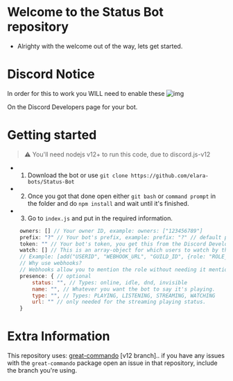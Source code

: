 # Welcome to the Status Bot repository


- Alrighty with the welcome out of the way, lets get started.

# Discord Notice

In order for this to work you WILL need to enable these
![img](https://i.imgur.com/GWXtIOW.png)

On the Discord Developers page for your bot.


# Getting started


> ⚠ You'll need nodejs v12+ to run this code, due to discord.js-v12



- 1. Download the bot or use `git clone https://github.com/elara-bots/Status-Bot`
- 2. Once you got that done open either `git bash` or `command prompt` in the folder and do `npm install` and wait until it's finished.
- 3. Go to `index.js` and put in the required information.
```js
    owners: [] // Your owner ID, example: owners: ["123456789"]
    prefix: "?" // Your bot's prefix, example: prefix: "?" // default prefix is "?"
    token: "" // Your bot's token, you get this from the Discord Developers page, if you're unsure where to get it do a quick google to figure it out.
    watch: [] // This is an array-object for which users to watch by the bot and announce when they go offline/online
    // Example: [add("USERID", "WEBHOOK_URL", "GUILD_ID", {role: "ROLE_ID", enabled: true})] // note: the role is optional.. 
    // Why use webhooks? 
    // Webhooks allow you to mention the role without needing it mentionable in the server settings. 🙂
    presence: { // optional
        status: "", // Types: online, idle, dnd, invisible
        name: "", // Whatever you want the bot to say it's playing.
        type: "", // Types: PLAYING, LISTENING, STREAMING, WATCHING
        url: "" // only needed for the streaming playing status.
    }
```


# Extra Information
This repository uses: [great-commando](https://github.com/elara-bots/great-commando/tree/v12) [v12 branch].. if you have any issues with the `great-commando` package open an issue in that repository, include the branch you're using.


